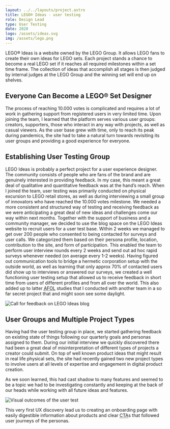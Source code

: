 ```yaml
---
layout: ../../layouts/project.astro
title: LEGO® Ideas - user testing
role: Design Lead
type: User Testing
date: 2020
logo: /assets/ideas.svg
img: /assets/lego.png
---
```


LEGO® Ideas is a website owned by the LEGO Group. It allows LEGO fans to create
their own ideas for LEGO sets. Each project stands a chance to become a real
LEGO set if it reaches all required milestones within a set time frame. The
collection of ideas that accomplish all stages is then judged by internal judges
at the LEGO Group and the winning set will end up on shelves.

## Everyone Can Become a LEGO® Set Designer

The process of reaching 10.000 votes is complicated and requires a lot of work
in gathering support from registered users in very limited time. Upon joining
the team, I learned that the platform serves various user groups: creators,
supporters, those who interact in any way with projects, as well as casual
viewers. As the user base grew with time, only to reach its peak during
pandemics, the site had to take a natural turn towards revisiting its user
groups and providing a good experience for everyone.

## Establishing User Testing Group

LEGO Ideas is probably a perfect project for a user experience designer. The
community consists of people who are fans of the brand and are genuinely
interested in providing feedback. In my case, this meant a great deal of
qualitative and quantitative feedback was at the hand’s reach. When I joined the
team, user testing was primarily conducted on physical excursion to LEGO retail
stores, as well as during interviewing a small group of innovators who have
reached the 10.000 votes milestone. We needed a more consistent and structured
way of testing and receiving feedback as we were anticipating a great deal of
new ideas and challenges come our way within next months. Together with the
support of business and a community manager, we decided to use the blog space on
the LEGO Ideas website to recruit users for a user test base. Within 2 weeks we
managed to get over 200 people who consented to being contacted for surveys and
user calls. We categorized them based on their persona profile, location,
contribution to the site, and form of participation. This enabled the team to
perform user interview rounds every 2 weeks and send out ad hoc rapid surveys
whenever needed (on average every 1-2 weeks). Having figured out communication
tools to bridge a hermetic corporation setup with the outside world, as well as
learning that only approx 70% of contacted users did show up to interviews or
answered our surveys, we created a well functioning user testing setup that
allowed us to receive feedback in short time from users of different profiles
and from all over the world. This also added up to latter
<abbr title="Adult Fans Of Lego">AFOL</abbr> studies that I conducted with
another team in a so far secret project that and might soon see some daylight.

![Call for feedback on LEGO Ideas blog](/assets/ideas-feedback.png)

## User Groups and Multiple Project Types

Having had the user testing group in place, we started gathering feedback on
existing state of things following our quarterly goals and personas assigned to
them. During our initial interview we quickly discovered there had been a great
deal of misinterpretation of different types of projects a creator could submit.
On top of well known product ideas that might result in real life physical sets,
the site had recently gained two new project types to involve users at all
levels of expertise and engagement in digital product creation.

As we soon learned, this had cast shadow to many features and seemed to be a
topic we had to be investigating constantly and keeping at the back of our heads
while working with all future ideas and features.

![Visual outcomes of the user test](/assets/ideas-test.jpeg)

This very first UX discovery lead us to creating an onboarding page with easily
digestible information about products and clear
<abbr title="Call To Action">CTA</abbr>s that followed user journeys of the
personas.
